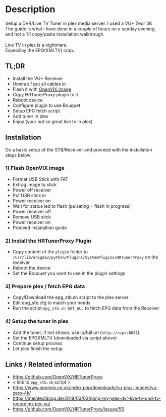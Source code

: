 # Description
Setup a DVR/Live TV Tuner in plex media server. I used a VU+ Zeor 4K<br />
The guide is what i have done in a couple of hours on a sunday evening, and not a 1:1 copy/pasta installation walktrough.
<br /><br />
Live TV in plex is a nightmare. <br />
Especillay the EPG(XMLTV) crap...

## TL;DR
- Install the VU+ Receiver
- Unwrap / put all cables in
- Flash it with [OpenVIX image](https://www.openvix.co.uk/index.php/downloads/vu-plus-images/vu-zero-4k/)
- Copy HRTunerProxy plugin to it
- Reboot device
- Configure plugin to use Bouquet
- Setup EPG fetch script
- Add tuner in plex
- Enjoy (your not so great live tv in plex)





## Installation
Do a basic setup of the STB/Receiver and proceed with the installation steps below:

### 1) Flash OpenVIX image
- Format USB Stick with FAT
- Extrag image to stick
- Power off receiver
- Put USB stick in 
- Power receiver on
- Wait for status led to flash (pulsating = flash in progress)
- Power receiver off
- Remove USB stick
- Power receiver on
- Proceed instalaltion guide

### 2) Install the HRTunerProxy Plugin
- Copy content of the `plugin` folder to `/usr/lib/enigma2/python/Plugins/SystemPlugins/HRTunerProxy` on the receiver
- Reboot the device
- Set the Bouquet you want to use in the plugin settings

### 3) Prepare plex / fetch EPG data
- Copy/Download the epg_stb.sh script to the plex server
- Edit epg_stb.cfg to match your needs
- Run the script `epg_stb.sh GET_ALL` to fetch EPG data from the Receiver

### 4) Setup the tuner in plex
- Add the tuner, if not shown, use ip/full url (`http://<ip>:6081`)
- Set the EPGXMLTV (downloaded via script above)
- Continue setup process
- Let plex finish the setup

## Links / Related information
- https://github.com/OpenViX/HRTunerProxy
- < link to `epg_stb.sh` script >
- https://www.openvix.co.uk/index.php/downloads/vu-plus-images/vu-zero-4k/
- https://meintechblog.de/2018/03/03/pimp-my-plex-dvr-live-tv-und-tv-recording-per-vu/
- https://github.com/OpenViX/HRTunerProxy/issues/55
